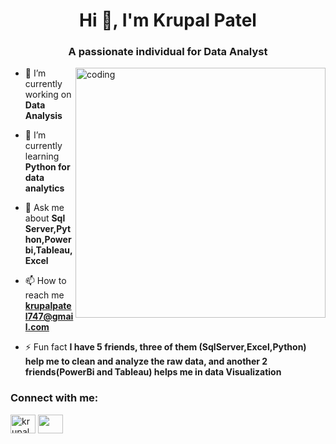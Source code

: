 <h1 align="center">Hi 👋, I'm Krupal Patel</h1>
<h3 align="center">A passionate individual for Data Analyst</h3>

<img align="right" alt="coding" width="400" src="https://www.iiba.org/globalassets/iiba-analyst-catalyst/images/here-is-some-information-about-what-a-big-data-analyst-is-and-does-social.jpg">

- 🔭 I’m currently working on **Data Analysis**

- 🌱 I’m currently learning **Python for data analytics**

- 💬 Ask me about **Sql Server,Python,Powerbi,Tableau,Excel**

- 📫 How to reach me **krupalpatel747@gmail.com**

- ⚡ Fun fact **I have 5 friends, three of them (SqlServer,Excel,Python) help me to clean and analyze the raw data, and another 2 friends(PowerBi and Tableau) helps me in data Visualization**

<h3 align="left">Connect with me:</h3>
<p align="left">
<a href="https://www.linkedin.com/in/krupal-patel-kp/" target="blank"><img align="center" src="https://raw.githubusercontent.com/rahuldkjain/github-profile-readme-generator/master/src/images/icons/Social/linked-in-alt.svg" alt="krupalpatel" height="30" width="40" /></a>
<a href="https://www.instagram.com/krupal_patel_1605/" target="blank"><img align="center" src="https://raw.githubusercontent.com/rahuldkjain/github-profile-readme-generator/master/src/images/icons/Social/instagram.svg"" height="30" width="40" /></a>
</p>


